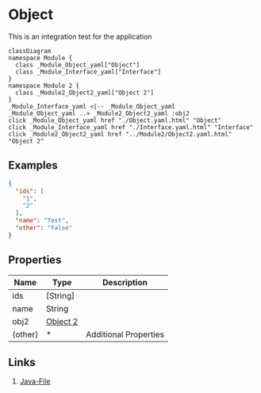 # Object
This is an integration test for the application
```mermaid
classDiagram
namespace Module {
  class _Module_Object_yaml["Object"]
  class _Module_Interface_yaml["Interface"]
}
namespace Module 2 {
  class _Module2_Object2_yaml["Object 2"]
}
_Module_Interface_yaml <|-- _Module_Object_yaml 
_Module_Object_yaml ..> _Module2_Object2_yaml :obj2
click _Module_Object_yaml href "./Object.yaml.html" "Object"
click _Module_Interface_yaml href "./Interface.yaml.html" "Interface"
click _Module2_Object2_yaml href "../Module2/Object2.yaml.html" "Object 2"
```

## Examples
```json
{
  "ids": [
    "1",
    "2"
  ],
  "name": "Test",
  "other": "False"
}
```



## Properties
| Name | Type | Description |
|------|------|-------------|
| ids | [String] |  |
| name | String |  |
| obj2 | [Object 2](../Module2/Object2.yaml.md) |  |
| (other) | * | Additional Properties |



## Links
1. [Java-File](./java/Object.java)

